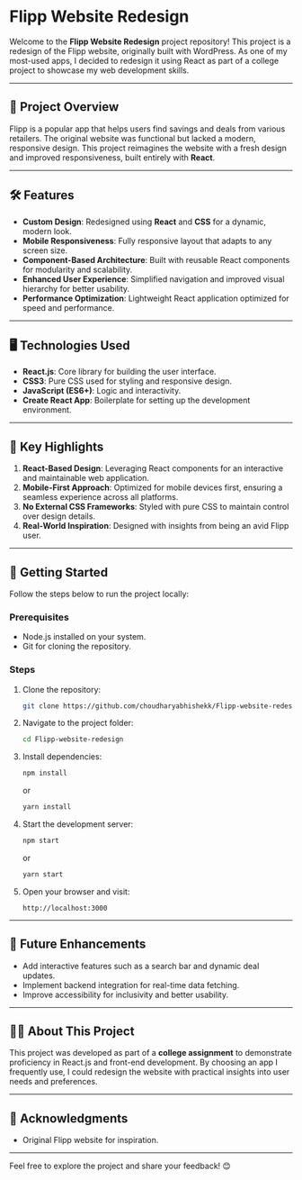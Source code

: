 # Flipp Website Redesign

Welcome to the **Flipp Website Redesign** project repository! This project is a redesign of the Flipp website, originally built with WordPress. As one of my most-used apps, I decided to redesign it using React as part of a college project to showcase my web development skills.

---

## 📜 Project Overview

Flipp is a popular app that helps users find savings and deals from various retailers. The original website was functional but lacked a modern, responsive design. This project reimagines the website with a fresh design and improved responsiveness, built entirely with **React**.

---

## 🛠️ Features

- **Custom Design**: Redesigned using **React** and **CSS** for a dynamic, modern look.
- **Mobile Responsiveness**: Fully responsive layout that adapts to any screen size.
- **Component-Based Architecture**: Built with reusable React components for modularity and scalability.
- **Enhanced User Experience**: Simplified navigation and improved visual hierarchy for better usability.
- **Performance Optimization**: Lightweight React application optimized for speed and performance.

---

## 🖥️ Technologies Used

- **React.js**: Core library for building the user interface.
- **CSS3**: Pure CSS used for styling and responsive design.
- **JavaScript (ES6+)**: Logic and interactivity.
- **Create React App**: Boilerplate for setting up the development environment.

---

## 🌟 Key Highlights

1. **React-Based Design**: Leveraging React components for an interactive and maintainable web application.
2. **Mobile-First Approach**: Optimized for mobile devices first, ensuring a seamless experience across all platforms.
3. **No External CSS Frameworks**: Styled with pure CSS to maintain control over design details.
4. **Real-World Inspiration**: Designed with insights from being an avid Flipp user.

---

## 🚀 Getting Started

Follow the steps below to run the project locally:

### Prerequisites

- Node.js installed on your system.
- Git for cloning the repository.

### Steps

1. Clone the repository:
   ```bash
   git clone https://github.com/choudharyabhishekk/Flipp-website-redesign.git
   ```
2. Navigate to the project folder:
   ```bash
   cd Flipp-website-redesign
   ```
3. Install dependencies:
   ```bash
   npm install
   ```
   or
   ```bash
   yarn install
   ```
4. Start the development server:
   ```bash
   npm start
   ```
   or
   ```bash
   yarn start
   ```
5. Open your browser and visit:
   ```
   http://localhost:3000
   ```

---

## 📝 Future Enhancements

- Add interactive features such as a search bar and dynamic deal updates.
- Implement backend integration for real-time data fetching.
- Improve accessibility for inclusivity and better usability.

---

## 🧑‍🎓 About This Project

This project was developed as part of a **college assignment** to demonstrate proficiency in React.js and front-end development. By choosing an app I frequently use, I could redesign the website with practical insights into user needs and preferences.

---

## 🙌 Acknowledgments

- Original Flipp website for inspiration.

---

Feel free to explore the project and share your feedback! 😊
